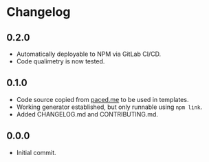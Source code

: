 # Changelog

## 0.2.0

- Automatically deployable to NPM via GitLab CI/CD.
- Code qualimetry is now tested.

## 0.1.0

- Code source copied from [paced.me](https://gitlab.com/papapastry/paced.me) to be used in templates.
- Working generator established, but only runnable using `npm link`.
- Added CHANGELOG.md and CONTRIBUTING.md.

## 0.0.0

- Initial commit.
